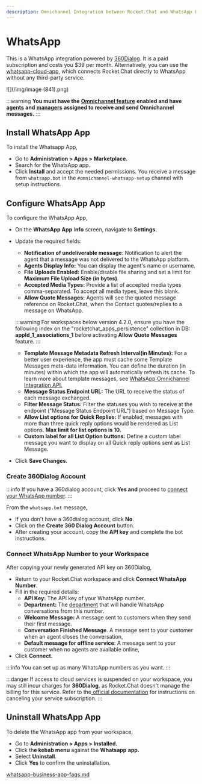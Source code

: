 ```yaml
---
description: Omnichannel Integration between Rocket.Chat and WhatsApp Business.
---
```


# WhatsApp

This is a WhatsApp integration powered by [360Dialog](https://docs.360dialog.com/docs/account-management/the-360-client-hub). It is a paid subscription and costs you $39 per month. Alternatively, you can use the [whatsapp-cloud-app](../whatsapp-cloud-app/ "mention"), which connects Rocket.Chat directly to WhatsApp without any third-party service.

![](/img/image (841).png)

:::warning
**You must have the** [**Omnichannel feature**](https://docs.rocket.chat/use-rocket.chat/omnichannel#enable-omnichannel) **enabled and have** [**agents**](https://docs.rocket.chat/use-rocket.chat/omnichannel/agents) **and** [**managers**](https://docs.rocket.chat/use-rocket.chat/omnichannel/managers) **assigned to receive and send Omnichannel messages.**
:::

## Install WhatsApp App

To install the Whatsapp App,

* Go to **Administration > Apps > Marketplace.**
* Search for the WhatsApp app.
* Click **Install** and accept the needed permissions. You receive a message from `whatsapp.bot` in the `#omnichannel-whatsapp-setup` channel with setup instructions.

## Configure WhatsApp App

To configure the WhatsApp App,

* On the **WhatsApp App** I**nfo** screen, navigate to **Settings.**
*   Update the required fields:

    * **Notification of undeliverable message**: Notification to alert the agent that a message was not delivered to the WhatsApp platform.
    * **Agents Display Info:** You can display the agent's name or username.
    * **File Uploads Enabled:**  Enable/disable file sharing and set a limit for **Maximum File Upload Size (in bytes)**.
    * **Accepted Media Types:** Provide a list of accepted media types comma-separated.  To accept all media types, leave this blank.
    * **Allow Quote Messages:** Agents will see the quoted message reference on Rocket.Chat, when the Contact quotes/replies to a message on WhatsApp.

    :::warning
    For workspaces below version 4.2.0, ensure you have the following index on the "rocketchat\_apps\_persistence" collection in DB: **appId\_1\_associations\_1** before activating **Allow Quote Messages** feature.
    :::

    * **Template Message Metadata Refresh Interval(in Minutes):** For a better user experience, the app must cache some Template Messages meta-data information. You can define the duration (in minutes) within which the app will automatically refresh its cache. To learn more about template messages, see [WhatsApp Omnichannel Integration API.](https://developer.rocket.chat/reference/api/rest-api/endpoints/apps-endpoints/whatsapp-endpoints/whatsapp-omnichannel-integration-api)
    * **Message Status Endpoint URL:** The URL to receive the status of each message exchanged.
    * **Filter Message Status:** Filter the statuses you wish to receive at the endpoint ("Message Status Endpoint URL") based on Message Type.
    * **Allow List options for Quick Replies:** If enabled, messages with more than three quick reply options would be rendered as List options. **Max limit for list options is 10.**
    * **Custom label for all List Option buttons:** Define a custom label message you want to display on all Quick reply options sent as List Message.
* Click **Save Changes**.

### Create 360Dialog Account

:::info
If you have a 360dialog account, click **Yes and** proceed to [connect your WhatsApp number](./#connect-whatsapp-number-to-your-workspace).&#x20;
:::

From the `whatsapp.bot` message,&#x20;

* If you don't have a 360dialog account, click **No**.&#x20;
* Click on the **Create 360 Dialog Account** button.&#x20;
* After creating your account, copy the **API key** and complete the bot instructions.

### Connect WhatsApp Number to your Workspace

After copying your newly generated API key on 360Dialog,&#x20;

* Return to your Rocket.Chat workspace and click **Connect WhatsApp Number**.
* Fill in the required details:
  * **API Key:** The API key of your WhatsApp number.
  * **Department:** The [department](../../../../../use-rocket.chat/omnichannel/departments.md) that will handle WhatsApp conversations from this number.
  * **Welcome Message:** A message sent to customers when they send their first message.
  * **Conversation Finished Message**. A message sent to your customer when an agent closes the conversation,
  * **Default message for offline service**: A message sent to your customer when no agents are available online,
* Click **Connect.**

:::info
You can set up as many WhatsApp numbers as you want.
:::

:::danger
If access to cloud services is suspended on your workspace, you may still incur charges for **360Dialog**, as Rocket.Chat doesn't manage the billing for this service. Refer to the[ official documentation](https://docs.360dialog.com/docs/account-management/the-360-client-hub/cancellation) for instructions on canceling your service subscription.
:::

## Uninstall WhatsApp App

To delete the WhatsApp app from your workspace,

* Go to **Administration > Apps > Installed.**
* Click th**e kebab menu** against the **Whatsapp** **app.**
* Select **Uninstall**.
* Click **Yes** to confirm the uninstallation.


[whatsapp-business-app-faqs.md](../../../../../resources/frequently-asked-questions/whatsapp-business-app-faqs.md)


